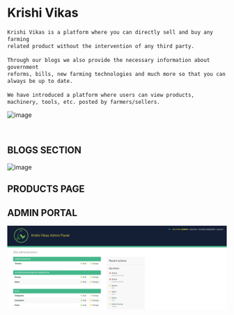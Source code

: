 # Krishi Vikas

```
Krishi Vikas is a platform where you can directly sell and buy any farming 
related product without the intervention of any third party.

Through our blogs we also provide the necessary information about government
reforms, bills, new farming technologies and much more so that you can always be up to date.

We have introduced a platform where users can view products, machinery, tools, etc. posted by farmers/sellers.

```
![image](https://user-images.githubusercontent.com/53532851/102768118-9ea24980-43a6-11eb-8c9f-3533c33d75b0.png)

<br>

## BLOGS SECTION

![image](https://user-images.githubusercontent.com/53532851/102813599-1dbb7000-43ef-11eb-9cbb-130995ff8f33.png)

## PRODUCTS PAGE

## ADMIN PORTAL

![](READMEimg/admin.png)
